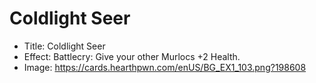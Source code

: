 # Coldlight Seer
- Title:  Coldlight Seer
- Effect:  Battlecry: Give your other Murlocs +2 Health.
- Image:  https://cards.hearthpwn.com/enUS/BG_EX1_103.png?198608
